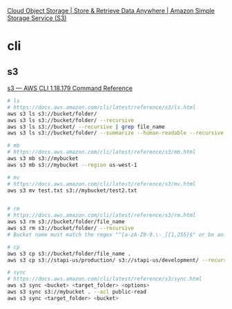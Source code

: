 [Cloud Object Storage | Store & Retrieve Data Anywhere | Amazon Simple Storage Service (S3)](https://aws.amazon.com/s3/)

# cli

## s3

[s3 — AWS CLI 1.18.179 Command Reference](https://docs.aws.amazon.com/cli/latest/reference/s3/index.html)

```sh
# ls
# https://docs.aws.amazon.com/cli/latest/reference/s3/ls.html
aws s3 ls s3://bucket/folder/
aws s3 ls s3://bucket/folder/ --recursive
aws s3 ls s3://bucket/ --recursive | grep file_name
aws s3 ls s3://bucket/folder/ --summarize --human-readable --recursive

# mb
# https://docs.aws.amazon.com/cli/latest/reference/s3/mb.html
aws s3 mb s3://mybucket
aws s3 mb s3://mybucket --region us-west-1

# mv
# https://docs.aws.amazon.com/cli/latest/reference/s3/mv.html
aws s3 mv test.txt s3://mybucket/test2.txt


# rm
# https://docs.aws.amazon.com/cli/latest/reference/s3/rm.html
aws s3 rm s3://bucket/folder/file_name
aws s3 rm s3://bucket/folder/ --recursive
# Bucket name must match the regex "^[a-zA-Z0-9.\-_]{1,255}$" or be an ARN matching the regex "^arn:(aws).*:s3:[a-z\-0-9]+:[0-9]{12}:accesspoint[/:][a-zA-Z0-9\-]{1,63}$

# cp
aws s3 cp s3://bucket/folder/file_name .
aws s3 cp s3://stapi-us/production/ s3://stapi-us/development/ --recursive --acl public-read-write

# sync
# https://docs.aws.amazon.com/cli/latest/reference/s3/sync.html
aws s3 sync <bucket> <target_folder> <options>
aws s3 sync s3://mybucket . --acl public-read
aws s3 sync <target_folder> <bucket>
```
